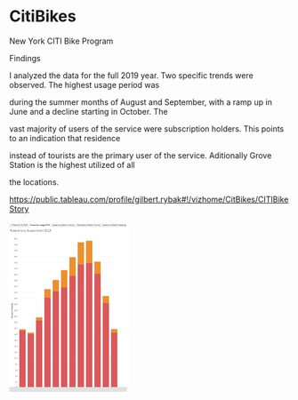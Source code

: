 # CitiBikes
New York CITI Bike Program


Findings

I analyzed the data for the full 2019 year.  Two specific trends were observed.  The highest usage period was 

during the summer months of August and September, with a ramp up in June and a decline starting in October.  The 

vast majority of users of the service were subscription holders. This points to an indication that residence 

instead of tourists are the primary user of the service. Aditionally Grove Station is the highest utilized of all 

the locations. 



https://public.tableau.com/profile/gilbert.rybak#!/vizhome/CitBikes/CITIBikeStory

![Alt text](https://github.com/grybk1/CitiBikes/blob/master/Capture1_small.JPG "Usage Graph 2019")
